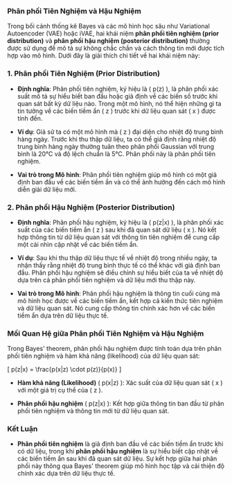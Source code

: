 ### **Phân phối Tiên Nghiệm và Hậu Nghiệm**

Trong bối cảnh thống kê Bayes và các mô hình học sâu như Variational Autoencoder (VAE) hoặc iVAE, hai khái niệm **phân phối tiên nghiệm (prior distribution)** và **phân phối hậu nghiệm (posterior distribution)** thường được sử dụng để mô tả sự không chắc chắn và cách thông tin mới được tích hợp vào mô hình. Dưới đây là giải thích chi tiết về hai khái niệm này:

### **1. Phân phối Tiên Nghiệm (Prior Distribution)**

- **Định nghĩa**: Phân phối tiên nghiệm, ký hiệu là \( p(z) \), là phân phối xác suất mô tả sự hiểu biết ban đầu hoặc giả định về các biến số trước khi quan sát bất kỳ dữ liệu nào. Trong một mô hình, nó thể hiện những gì ta tin tưởng về các biến tiềm ẩn \( z \) trước khi dữ liệu quan sát \( x \) được tính đến.
  
- **Ví dụ**: Giả sử ta có một mô hình mà \( z \) đại diện cho nhiệt độ trung bình hàng ngày. Trước khi thu thập dữ liệu, ta có thể giả định rằng nhiệt độ trung bình hàng ngày thường tuân theo phân phối Gaussian với trung bình là 20°C và độ lệch chuẩn là 5°C. Phân phối này là phân phối tiên nghiệm.

- **Vai trò trong Mô hình**: Phân phối tiên nghiệm giúp mô hình có một giả định ban đầu về các biến tiềm ẩn và có thể ảnh hưởng đến cách mô hình diễn giải dữ liệu mới.

### **2. Phân phối Hậu Nghiệm (Posterior Distribution)**

- **Định nghĩa**: Phân phối hậu nghiệm, ký hiệu là \( p(z|x) \), là phân phối xác suất của các biến tiềm ẩn \( z \) sau khi đã quan sát dữ liệu \( x \). Nó kết hợp thông tin từ dữ liệu quan sát với thông tin tiên nghiệm để cung cấp một cái nhìn cập nhật về các biến tiềm ẩn.

- **Ví dụ**: Sau khi thu thập dữ liệu thực tế về nhiệt độ trong nhiều ngày, ta nhận thấy rằng nhiệt độ trung bình thực tế có thể khác với giả định ban đầu. Phân phối hậu nghiệm sẽ điều chỉnh sự hiểu biết của ta về nhiệt độ dựa trên cả phân phối tiên nghiệm và dữ liệu mới thu thập này.

- **Vai trò trong Mô hình**: Phân phối hậu nghiệm là thông tin cuối cùng mà mô hình học được về các biến tiềm ẩn, kết hợp cả kiến thức tiên nghiệm và dữ liệu quan sát. Nó cung cấp thông tin chính xác hơn về các biến tiềm ẩn dựa trên dữ liệu thực tế.

### **Mối Quan Hệ giữa Phân phối Tiên Nghiệm và Hậu Nghiệm**

Trong Bayes' theorem, phân phối hậu nghiệm được tính toán dựa trên phân phối tiên nghiệm và hàm khả năng (likelihood) của dữ liệu quan sát:

\[
p(z|x) = \frac{p(x|z) \cdot p(z)}{p(x)}
\]

- **Hàm khả năng (Likelihood)** \( p(x|z) \): Xác suất của dữ liệu quan sát \( x \) với một giá trị cụ thể của \( z \).

- **Phân phối hậu nghiệm** \( p(z|x) \): Kết hợp giữa thông tin ban đầu từ phân phối tiên nghiệm và thông tin mới từ dữ liệu quan sát.

### **Kết Luận**

- **Phân phối tiên nghiệm** là giả định ban đầu về các biến tiềm ẩn trước khi có dữ liệu, trong khi **phân phối hậu nghiệm** là sự hiểu biết cập nhật về các biến tiềm ẩn sau khi đã quan sát dữ liệu. Sự kết hợp giữa hai phân phối này thông qua Bayes' theorem giúp mô hình học tập và cải thiện độ chính xác dựa trên dữ liệu thực tế.
